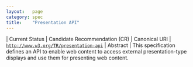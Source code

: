 ```yaml
---
layout:   page
category: spec
title:    "Presentation API"
---
```


| Current Status | Candidate Recommendation (CR)
| Canonical URI | [`http://www.w3.org/TR/presentation-api`](http://www.w3.org/TR/presentation-api)
| Abstract | This specification defines an API to enable web content to access external presentation-type displays and use them for presenting web content.